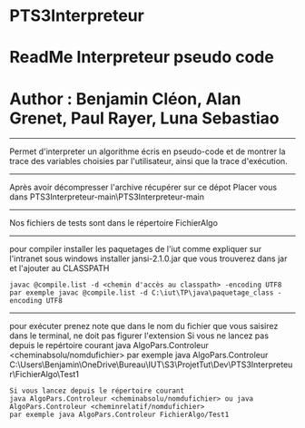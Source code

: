 # PTS3Interpreteur
# ReadMe Interpreteur pseudo code
# Author : Benjamin Cléon, Alan Grenet, Paul Rayer, Luna Sebastiao
----------------------------------------------------------------------------------------------------

Permet d'interpreter un algorithme écris en pseudo-code et de montrer la trace des variables 
choisies par l'utilisateur, ainsi que la trace d'exécution.

----------------------------------------------------------------------------------------------------

Après avoir décompresser l'archive récupérer sur ce dépot
Placer vous dans PTS3Interpreteur-main\PTS3Interpreteur-main

----------------------------------------------------------------------------------------------------

Nos fichiers de tests sont dans le répertoire FichierAlgo

----------------------------------------------------------------------------------------------------
pour compiler
	installer les paquetages de l'iut comme expliquer sur l'intranet
	sous windows
		installer jansi-2.1.0.jar que vous trouverez dans jar et l'ajouter au CLASSPATH
		
	javac @compile.list -d <chemin d'accès au classpath> -encoding UTF8
	par exemple javac @compile.list -d C:\iut\TP\java\paquetage_class -encoding UTF8
----------------------------------------------------------------------------------------------------

pour exécuter
	prenez note que dans le nom du fichier que vous saisirez dans le terminal, ne doit pas figurer l'extension
	Si vous ne lancez pas depuis le repértoire courant
		java AlgoPars.Controleur <cheminabsolu/nomdufichier> 
	par exemple java AlgoPars.Controleur C:\Users\Benjamin\OneDrive\Bureau\IUT\S3\ProjetTut\Dev\PTS3Interpreteur\FichierAlgo\Test1
	
	Si vous lancez depuis le répertoire courant
	java AlgoPars.Controleur <cheminabsolu/nomdufichier> ou java AlgoPars.Controleur <cheminrelatif/nomdufichier>
	par exemple java AlgoPars.Controleur FichierAlgo/Test1
	
